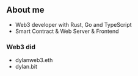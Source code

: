 ## About me

- Web3 developer with Rust, Go and TypeScript
- Smart Contract & Web Server & Frontend

### Web3 did

- dylanweb3.eth
- dylan.bit
